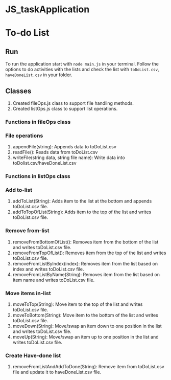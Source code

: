 # JS_taskApplication

# To-do List

## Run
To run the application start with `node main.js` in your terminal. Follow the options to do activities with the lists and check the list with `toDoList.csv`, `haveDoneList.csv` in your folder.

## Classes

1. Created fileOps.js class to support file handling methods.
2. Created listOps.js class to support list operations.

### Functions in fileOps class

### File operations

1. appendFile(string): Appends data to toDoList.csv
2. readFile(): Reads data from toDoList.csv
3. writeFile(string data, string file name): Write data into toDolist.csv/haveDoneList.csv

### Functions in listOps class

### Add to-list

1. addToList(String): Adds item to the list at the bottom and appends toDoList.csv file.
2. addToTopOfList(String): Adds item to the top of the list and writes toDoList.csv file.

### Remove from-list

1. removeFromBottomOfList(): Removes item from the bottom of the list and writes toDoList.csv file.
2. removeFromTopOfList(): Removes item from the top of the list and writes toDoList.csv file.
3. removeFromListByIndex(index): Removes item from the list based on index and writes toDoList.csv file.
4. removeFromListByName(String): Removes item from the list based on item name and writes toDoList.csv file.

### Move items in-list

1. moveToTop(String): Move item to the top of the list and writes toDoList.csv file.
2. moveToBottom(String): Move item to the bottom of the list and writes toDoList.csv file.
3. moveDown(String): Move/swap an item down to one position in the list and writes toDoList.csv file.
4. moveUp(String): Move/swap an item up to one position in the list and writes toDoList.csv file.

### Create Have-done list

1. removeFromListAndAddToDone(String): Remove item from toDoList.csv file and update it to haveDoneList.csv file.
